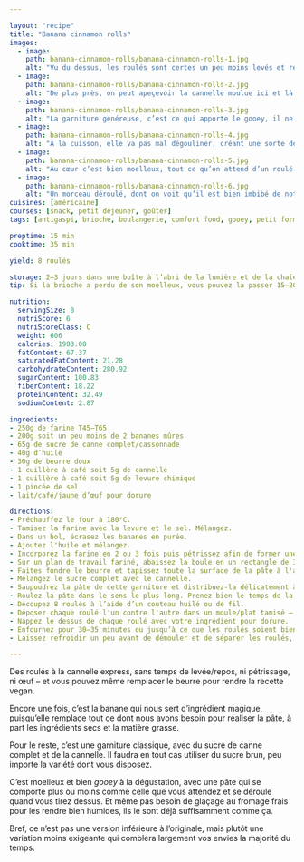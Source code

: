 ```yaml
---

layout: "recipe"
title: "Banana cinnamon rolls"
images:
  - image:
    path: banana-cinnamon-rolls/banana-cinnamon-rolls-1.jpg
    alt: "Vu du dessus, les roulés sont certes un peu moins levés et ressemblent davantage à ce que vous pourriez trouver en snackerie industrielle, mais leur garniture généreuse se fait remarquer."
  - image:
    path: banana-cinnamon-rolls/banana-cinnamon-rolls-2.jpg
    alt: "De plus près, on peut apeçevoir la cannelle moulue ici et là. La pâte forme une belle croûte aux bords, et promet de se dérouler comme un roulé."
  - image:
    path: banana-cinnamon-rolls/banana-cinnamon-rolls-3.jpg
    alt: "La garniture généreuse, c’est ce qui apporte le gooey, il ne faut pas hésiter à bien la distribuer lors de la confection."
  - image:
    path: banana-cinnamon-rolls/banana-cinnamon-rolls-4.jpg
    alt: "À la cuisson, elle va pas mal dégouliner, créant une sorte de sirop sous les roulés. C’est collant, et c‘est pour cette raison qu’il faut utiliser du papier cuisson."
  - image:
    path: banana-cinnamon-rolls/banana-cinnamon-rolls-5.jpg
    alt: "Au cœur c’est bien moelleux, tout ce qu’on attend d’un roulé à la cannelle, même si évidemment on est un peu plus proche du cake dans cette version."
  - image:
    path: banana-cinnamon-rolls/banana-cinnamon-rolls-6.jpg
    alt: "Un morceau déroulé, dont on voit qu’il est bien imbibé de notre garniture, avec les points de cannelle moulue qui ne laissent aucun doute. La pâte est ultra humide par conséquent."
cuisines: [américaine]
courses: [snack, petit déjeuner, goûter]
tags: [antigaspi, brioche, boulangerie, comfort food, gooey, petit format, roll, sans œuf]

preptime: 15 min
cooktime: 35 min

yield: 8 roulés

storage: 2–3 jours dans une boîte à l’abri de la lumière et de la chaleur à température ambiante.
tip: Si la brioche a perdu de son moelleux, vous pouvez la passer 15–20 secondes au micro-ondes pour lui faire retrouver toute sa douceur.

nutrition:
  servingSize: 8
  nutriScore: 6
  nutriScoreClass: C
  weight: 606
  calories: 1903.00
  fatContent: 67.37
  saturatedFatContent: 21.28
  carbohydrateContent: 280.92
  sugarContent: 100.83
  fiberContent: 18.22
  proteinContent: 32.49
  sodiumContent: 2.87

ingredients:
- 250g de farine T45–T65
- 200g soit un peu moins de 2 bananes mûres
- 65g de sucre de canne complet/cassonnade
- 40g d’huile
- 30g de beurre doux
- 1 cuillère à café soit 5g de cannelle
- 1 cuillère à café soit 5g de levure chimique
- 1 pincée de sel
- lait/café/jaune d’œuf pour dorure

directions:
- Préchauffez le four à 180°C.
- Tamisez la farine avec la levure et le sel. Mélangez. 
- Dans un bol, écrasez les bananes en purée.
- Ajoutez l'huile et mélangez. 
- Incorporez la farine en 2 ou 3 fois puis pétrissez afin de former une boule. Il faut que la pâte soit bien élastique sans coller ni se déchirer. Ajoutez farine ou huile en conséquence. 
- Sur un plan de travail fariné, abaissez la boule en un rectangle de 35 cm sur 20 environ. 
- Faites fondre le beurre et tapissez toute la surface de la pâte à l'aide d'un pinceau. 
- Mélangez le sucre complet avec le cannelle. 
- Saupoudrez la pâte de cette garniture et distribuez-la délicatement à l'aide de la paume de la main, en laissant une marge de 1cm de chaque côté le plus long. 
- Roulez la pâte dans le sens le plus long. Prenez bien le temps de la compacter.
- Découpez 8 roulés à l’aide d’un couteau huilé ou de fil.
- Déposez chaque roulé l'un contre l'autre dans un moule/plat tamisé – la garniture va dégouliner sous les roulés donc si vous n’utilisez pas de tapis/papier cuisson, ça risque d’être galère pour démouler.
- Nappez le dessus de chaque roulé avec votre ingrédient pour dorure. 
- Enfournez pour 30–35 minutes ou jusqu’à ce que les roulés soient bien dorés.
- Laissez refroidir un peu avant de démouler et de séparer les roulés, puis laissez refroidir sur une grille. 

---
```


Des roulés à la cannelle express, sans temps de levée/repos, ni pétrissage, ni œuf – et vous pouvez même remplacer le beurre pour rendre la recette vegan.

Encore une fois, c’est la banane qui nous sert d’ingrédient magique, puisqu’elle remplace tout ce dont nous avons besoin pour réaliser la pâte, à part les ingrédients secs et la matière grasse.

Pour le reste, c’est une garniture classique, avec du sucre de canne complet et de la cannelle. Il faudra en tout cas utiliser du sucre brun, peu importe la variété dont vous disposez.

C’est moelleux et bien <i lang="en">gooey</i> à la dégustation, avec une pâte qui se comporte plus ou moins comme celle que vous attendez et se déroule quand vous tirez dessus. Et même pas besoin de glaçage au fromage frais pour les rendre bien humides, ils le sont déjà suffisamment comme ça.

Bref, ce n’est pas une version inférieure à l’originale, mais plutôt une variation moins exigeante qui comblera largement vos envies la majorité du temps.